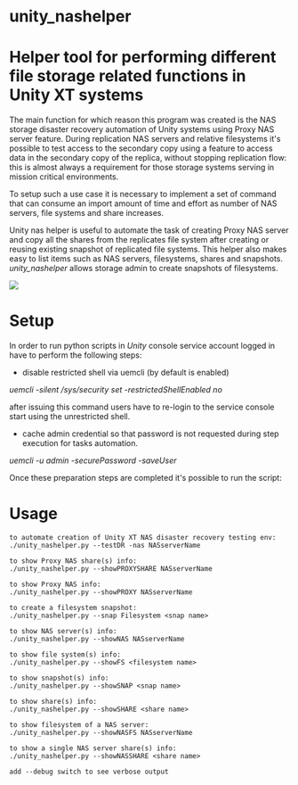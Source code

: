 # unity_nashelper
# Helper tool for performing different file storage related functions in Unity XT systems 

The main function for which reason this program was created is the NAS storage disaster recovery automation of Unity systems using Proxy NAS server feature. During replication NAS servers and relative filesystems it's possible to test access to the secondary copy using a feature to access data in the secondary copy of the replica, without stopping replication flow: this is almost always a requirement for those storage systems serving in mission critical environments.

To setup such a use case it is necessary to implement a set of command that can consume an import amount of time and effort as number of NAS servers, file systems and share increases.

Unity nas helper is useful to automate the task of creating Proxy NAS server and copy all the shares from the replicates file system after creating or reusing existing snapshot of replicated file systems.
This helper also makes easy to list items such as NAS servers, filesystems, shares and snapshots.
_unity_nashelper_ allows storage admin to create snapshots of filesystems.

![](https://my.one.dell.com/personal/galanm/Documents/ProxyNAS.GIF)

# Setup

In order to run python scripts in _Unity_ console service account logged in have to perform the following steps:

- disable restricted shell via uemcli (by default is enabled)
 
 _uemcli -silent /sys/security set -restrictedShellEnabled no_
 
after issuing this command users have to re-login to the service console start using the unrestricted shell.

- cache admin credential so that password is not requested during step execution for tasks automation.

_uemcli -u admin -securePassword -saveUser_

Once these preparation steps are completed it's possible to run the script:

# Usage


    to automate creation of Unity XT NAS disaster recovery testing env:
    ./unity_nashelper.py --testDR -nas NASserverName

    to show Proxy NAS share(s) info:
    ./unity_nashelper.py --showPROXYSHARE NASserverName

    to show Proxy NAS info:
    ./unity_nashelper.py --showPROXY NASserverName

    to create a filesystem snapshot:
    ./unity_nashelper.py --snap Filesystem <snap name>

    to show NAS server(s) info:
    ./unity_nashelper.py --showNAS NASserverName

    to show file system(s) info:
    ./unity_nashelper.py --showFS <filesystem name>

    to show snapshot(s) info:
    ./unity_nashelper.py --showSNAP <snap name>

    to show share(s) info:
    ./unity_nashelper.py --showSHARE <share name>

    to show filesystem of a NAS server:
    ./unity_nashelper.py --showNASFS NASserverName

    to show a single NAS server share(s) info:
    ./unity_nashelper.py --showNASSHARE <share name>

    add --debug switch to see verbose output
